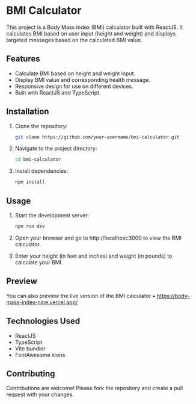 


# BMI Calculator

This project is a Body Mass Index (BMI) calculator built with ReactJS. It calculates BMI based on user input (height and weight) and displays targeted messages based on the calculated BMI value.

## Features

- Calculate BMI based on height and weight input.
- Display BMI value and corresponding health message.
- Responsive design for use on different devices.
- Built with ReactJS and TypeScript.

## Installation

1. Clone the repository:
   ```bash
   git clone https://github.com/your-username/bmi-calculator.git
   ```

2. Navigate to the project directory:
   ```bash
   cd bmi-calculator
   ```

3. Install dependencies:
   ```bash
   npm install
   ```

## Usage

1. Start the development server:
   ```bash
   npm run dev
   ```

2. Open your browser and go to http://localhost:3000 to view the BMI calculator.

3. Enter your height (in feet and inches) and weight (in pounds) to calculate your BMI.

## Preview

You can also preview the live version of the BMI calculator • https://body-mass-index-nine.vercel.app/

## Technologies Used

- ReactJS
- TypeScript
- Vite bundler
- FontAwesome icons

## Contributing

Contributions are welcome! Please fork the repository and create a pull request with your changes.
